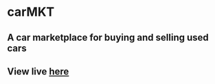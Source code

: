 # carMKT

## A car marketplace for buying and selling used cars

## View live [here](https://radiant-nasturtium-a03551.netlify.app/)
